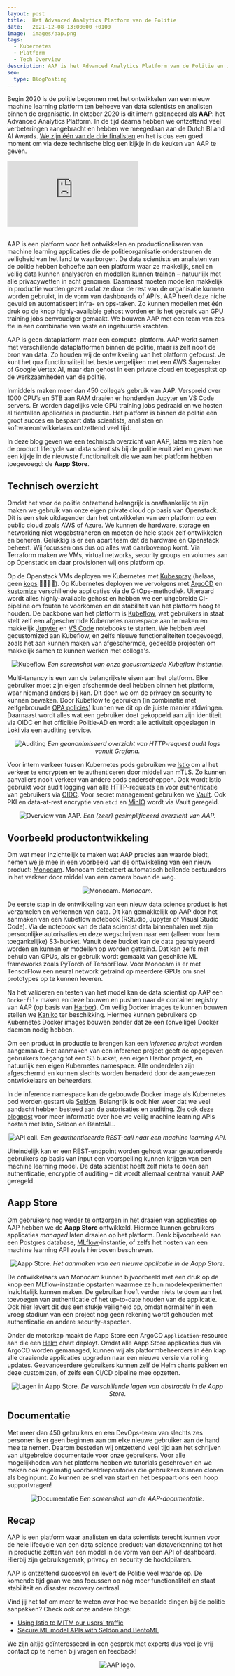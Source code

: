 ```yaml
---
layout: post
title:  Het Advanced Analytics Platform van de Politie
date:   2021-12-08 13:00:00 +0100
image:  images/aap.png
tags:
  - Kubernetes
  - Platform
  - Tech Overview
description: AAP is het Advanced Analytics Platform van de Politie en is volledig gebaseerd op open-source technologie zoals Kubernetes en Kubeflow.
seo:
  type: BlogPosting
---
```


Begin 2020 is de politie begonnen met het ontwikkelen van een nieuw machine learning platform ten behoeve van data scientists en analisten binnen de organisatie. In oktober 2020 is dit intern gelanceerd als **AAP**: het Advanced Analytics Platform. In de tijd daarna hebben we ontzettend veel verbeteringen aangebracht en hebben we meegedaan aan de Dutch BI and AI Awards. [We zijn één van de drie finalisten](https://www.emerce.nl/wire/dutch-bi-data-science-award-2021-politie-pon-spendlab-gaan-door-finale) en het is dus een goed moment om via deze technische blog een kijkje in de keuken van AAP te geven.

<div style="position:relative; width: 100%;">
  <iframe src="https://www.youtube.com/embed/O5cCYXE1ufc?vq=hd1080p;" frameborder="0" allow="encrypted-media" allowfullscreen></iframe>
</div>
<br />

AAP is een platform voor het ontwikkelen en productionaliseren van machine learning applicaties die de politieorganisatie ondersteunen de veiligheid van het land te waarborgen.
De data scientists en analisten van de politie hebben behoefte aan een platform waar ze makkelijk, snel en veilig data kunnen analyseren en modellen kunnen trainen – natuurlijk met alle privacywetten in acht genomen.
Daarnaast moeten modellen makkelijk in productie worden gezet zodat ze door de rest van de organisatie kunnen worden gebruikt, in de vorm van dashboards of API’s.
AAP heeft deze niche gevuld en automatiseert infra- en ops-taken.
Zo kunnen modellen met één druk op de knop highly-available gehost worden en is het gebruik van GPU training jobs eenvoudiger gemaakt.
We bouwen AAP met een team van zes fte in een combinatie van vaste en ingehuurde krachten.

AAP is geen dataplatform maar een compute-platform.
AAP werkt samen met verschillende dataplatformen binnen de politie, maar is zelf nooit de bron van data.
Zo houden wij de ontwikkeling van het platform gefocust.
Je kunt het qua functionaliteit het beste vergelijken met een AWS Sagemaker of Google Vertex AI, maar dan gehost in een private cloud en toegespitst op de werkzaamheden van de politie.

Inmiddels maken meer dan 450 collega’s gebruik van AAP.
Verspreid over 1000 CPU’s en 5TB aan RAM draaien er honderden Jupyter en VS Code servers.
Er worden dagelijks vele GPU training jobs gedraaid en we hosten al tientallen applicaties in productie.
Het platform is binnen de politie een groot succes en bespaart data scientists, analisten en softwareontwikkelaars ontzettend veel tijd.

In deze blog geven we een technisch overzicht van AAP, laten we zien hoe de product lifecycle van data scientists bij de politie eruit ziet en geven we een kijkje in de nieuwste functionaliteit die we aan het platform hebben toegevoegd: de **Aapp Store**.

## Technisch overzicht

Omdat het voor de politie ontzettend belangrijk is onafhankelijk te zijn maken we gebruik van onze eigen private cloud op basis van Openstack.
Dit is een stuk uitdagender dan het ontwikkelen van een platform op een public cloud zoals AWS of Azure.
We kunnen de hardware, storage en networking niet wegabstraheren en moeten de hele stack zelf ontwikkelen en beheren.
Gelukkig is er een apart team dat de hardware en Openstack beheert.
Wij focussen ons dus op alles wat daarbovenop komt.
Via Terraform maken we VMs, virtual networks, security groups en volumes aan op Openstack en daar provisionen wij ons platform op.

Op de Openstack VMs deployen we Kubernetes met [Kubespray](https://github.com/kubernetes-sigs/kubespray) (helaas, geen [kops](https://github.com/kubernetes/kops) 👮‍♂️👮‍♀️).
Op Kubernetes deployen we vervolgens met [ArgoCD](https://argo-cd.readthedocs.io/en/stable/) en [kustomize](https://kustomize.io/) verschillende applicaties via de GitOps-methodiek.
Uiteraard wordt alles highly-available gehost en hebben we een uitgebreide CI-pipeline om fouten te voorkomen en de stabiliteit van het platform hoog te houden.
De backbone van het platform is [Kubeflow](https://github.com/kubeflow/kubeflow), wat gebruikers in staat stelt zelf een afgeschermde Kubernetes namespace aan te maken en makkelijk [Jupyter](https://github.com/jupyterlab/jupyterlab) en [VS Code](https://github.com/cdr/code-server) notebooks te starten.
We hebben veel gecustomized aan Kubeflow, en zelfs nieuwe functionaliteiten toegevoegd, zoals het aan kunnen maken van afgeschermde, gedeelde projecten om makkelijk samen te kunnen werken met collega's.

<p align="center">
  <img src="../images/kubeflow.png" alt="Kubeflow" />
  <em>Een screenshot van onze gecustomizede Kubeflow instantie.</em>
</p>

Multi-tenancy is een van de belangrijkste eisen aan het platform.
Elke gebruiker moet zijn eigen afschermde deel hebben binnen het platform, waar niemand anders bij kan.
Dit doen we om de privacy en security te kunnen bewaken.
Door Kubeflow te gebruiken (in combinatie met zelfgebrouwde [OPA policies](https://github.com/open-policy-agent/gatekeeper)) kunnen we dit op de juiste manier afdwingen.
Daarnaast wordt alles wat een gebruiker doet gekoppeld aan zijn identiteit via OIDC en het officiële Politie-AD en wordt alle activiteit opgeslagen in [Loki](https://github.com/grafana/loki) via een auditing service.

<p align="center">
  <img src="../images/auditing.png" alt="Auditing" />
  <em>Een geanonimiseerd overzicht van HTTP-request audit logs vanuit Grafana.</em>
</p>

Voor intern verkeer tussen Kubernetes pods gebruiken we [Istio](https://istio.io/) om al het verkeer te encrypten en te authenticeren door middel van mTLS.
Zo kunnen aanvallers nooit verkeer van andere pods onderscheppen.
Ook wordt Istio gebruikt voor audit logging van alle HTTP-requests en voor authenticatie van gebruikers via [OIDC](https://istio.io/latest/docs/tasks/security/authorization/authz-custom/).
Voor secret management gebruiken we [Vault](https://www.vaultproject.io/).
Ook PKI en data-at-rest encryptie van `etcd` en [MinIO](https://github.com/minio/minio) wordt via Vault geregeld.

<p align="center">
  <img src="../images/aap_overview.png" alt="Overview van AAP." />
  <em>Een (zeer) gesimplificeerd overzicht van AAP.</em>
</p>

## Voorbeeld productontwikkeling

Om wat meer inzichtelijk te maken wat AAP precies aan waarde biedt, nemen we je mee in een voorbeeld van de ontwikkeling van een nieuw product: [Monocam](https://www.politie.nl/nieuws/2021/juli/1/00-monocam-ingezet-tegen-afleiding-in-verkeer.html).
Monocam detecteert automatisch bellende bestuurders in het verkeer door middel van een camera boven de weg.

<p align="center">
  <img src="../images/monocam.jpg" alt="Monocam." />
  <em>Monocam.</em>
</p>

De eerste stap in de ontwikkeling van een nieuw data science product is het verzamelen en verkennen van data.
Dit kan gemakkelijk op AAP door het aanmaken van een Kubeflow notebook (RStudio, Jupyter of Visual Studio Code).
Via de notebook kan de data scientist data binnenhalen met zijn persoonlijke autorisaties en deze wegschrijven naar een (alleen voor hem toegankelijke) S3-bucket.
Vanuit deze bucket kan de data geanalyseerd worden en kunnen er modellen op worden getraind.
Dat kan zelfs met behulp van GPUs, als er gebruik wordt gemaakt van geschikte ML frameworks zoals PyTorch of TensorFlow.
Voor Monocam is er met TensorFlow een neural network getraind op meerdere GPUs om snel prototypes op te kunnen leveren.

Na het valideren en testen van het model kan de data scientist op AAP een `Dockerfile` maken en deze bouwen en pushen naar de container registry van AAP (op basis van [Harbor](https://github.com/goharbor/harbor)).
Om veilig Docker images te kunnen bouwen stellen we [Kaniko](https://github.com/GoogleContainerTools/kaniko) ter beschikking.
Hiermee kunnen gebruikers op Kubernetes Docker images bouwen zonder dat ze een (onveilige) Docker daemon nodig hebben.

Om een product in productie te brengen kan een *inference project* worden aangemaakt.
Het aanmaken van een inference project geeft de opgegeven gebruikers toegang tot een S3 bucket, een eigen Harbor project, en natuurlijk een eigen Kubernetes namespace.
Alle onderdelen zijn afgeschermd en kunnen slechts worden benaderd door de aangewezen ontwikkelaars en beheerders.

In de inference namespace kan de gebouwde Docker image als Kubernetes pod worden gestart via [Seldon](https://github.com/SeldonIO/seldon-core).
Belangrijk is ook hier weer dat we veel aandacht hebben besteed aan de autorisaties en auditing.
Zie ook [deze blogpost](secure-ml-model-apis-with-seldon-and-bentoml) voor meer informatie over hoe we veilig machine learning APIs hosten met Istio, Seldon en BentoML.

<p align="center">
  <img src="../images/apicall.png" alt="API call." />
  <em>Een geauthenticeerde REST-call naar een machine learning API.</em>
</p>

Uiteindelijk kan er een REST-endpoint worden gehost waar geautoriseerde gebruikers op basis van input een voorspelling kunnen krijgen van een machine learning model.
De data scientist hoeft zelf niets te doen aan authenticatie, encryptie of auditing – dit wordt allemaal centraal vanuit AAP geregeld.

## Aapp Store

Om gebruikers nog verder te ontzorgen in het draaien van applicaties op AAP hebben we de **Aapp Store** ontwikkeld.
Hiermee kunnen gebruikers applicaties *managed* laten draaien op het platform.
Denk bijvoorbeeld aan een Postgres database, [MLflow](https://github.com/mlflow/mlflow)-instantie, of zelfs het hosten van een machine learning API zoals hierboven beschreven.

<p align="center">
  <img src="../images/aappstore.png" alt="Aapp Store." />
  <em>Het aanmaken van een nieuwe applicatie in de Aapp Store.</em>
</p>

De ontwikkelaars van Monocam kunnen bijvoorbeeld met een druk op de knop een MLflow-instantie opstarten waarmee ze hun modelexperimenten inzichtelijk kunnen maken.
De gebruiker hoeft verder niets te doen aan het toevoegen van authenticatie of het up-to-date houden van de applicatie.
Ook hier levert dit dus een stukje veiligheid op, omdat normaliter in een vroeg stadium van een project nog geen rekening wordt gehouden met authenticatie en andere security-aspecten.

Onder de motorkap maakt de Aapp Store een ArgoCD `Application`-resource aan die een [Helm](https://helm.sh/) chart deployt.
Omdat alle Aapp Store applicaties dus via ArgoCD worden gemanaged, kunnen wij als platformbeheerders in één klap alle draaiende applicaties upgraden naar een nieuwe versie via rolling updates.
Geavanceerdere gebruikers kunnen zelf de Helm charts pakken en deze customizen, of zelfs een CI/CD pipeline mee opzetten.

<p align="center">
  <img src="../images/application_layers.png" alt="Lagen in Aapp Store." />
  <em>De verschillende lagen van abstractie in de Aapp Store.</em>
</p>

## Documentatie

Met meer dan 450 gebruikers en een DevOps-team van slechts zes personen is er geen beginnen aan om elke nieuwe gebruiker aan de hand mee te nemen.
Daarom besteden wij ontzettend veel tijd aan het schrijven van uitgebreide documentatie voor onze gebruikers.
Voor alle mogelijkheden van het platform hebben we tutorials geschreven en we maken ook regelmatig voorbeeldrepositories die gebruikers kunnen clonen als beginpunt.
Zo kunnen ze snel van start en het bespaart ons een hoop supportvragen!

<p align="center">
  <img src="../images/docs.png" alt="Documentatie" />
  <em>Een screenshot van de AAP-documentatie.</em>
</p>

## Recap

AAP is een platform waar analisten en data scientists terecht kunnen voor de hele lifecycle van een data science product: van dataverkenning tot het in productie zetten van een model in de vorm van een API of dashboard.
Hierbij zijn gebruiksgemak, privacy en security de hoofdpilaren.

AAP is ontzettend succesvol en levert de Politie veel waarde op.
De komende tijd gaan we ons focussen op nóg meer functionaliteit en staat stabiliteit en disaster recovery centraal.

Vind jij het tof om meer te weten over hoe we bepaalde dingen bij de politie aanpakken? Check ook onze andere blogs:
- [Using Istio to MITM our users' traffic](using-istio-to-mitm-our-users-traffic)
- [Secure ML model APIs with Seldon and BentoML](secure-ml-model-apis-with-seldon-and-bentoml)

We zijn altijd geïnteresseerd in een gesprek met experts dus voel je vrij contact op te nemen bij vragen en feedback!

<p align="center">
  <img src="../images/aap.png" alt="AAP logo." />
</p>
